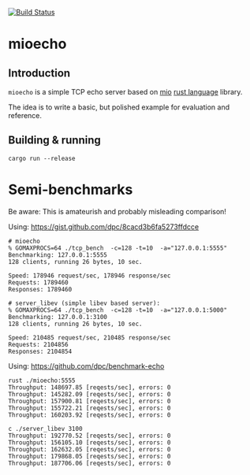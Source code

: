 [![Build Status](https://travis-ci.org/dpc/mioecho.svg?branch=master)](https://travis-ci.org/dpc/mioecho)

# mioecho

## Introduction

`mioecho` is a simple TCP echo server based on [mio][mio] [rust language][rust] library.

The idea is to write a basic, but polished example for evaluation and reference.

[rust]: http://rust-lang.org
[mio]: https://github.com/carllerche/mio
[hex2d-dpcext-rs]: http://github.com/dpc/hex2d-dpcext-rs

## Building & running

    cargo run --release

# Semi-benchmarks

Be aware: This is amateurish and probably misleading comparison!

Using: https://gist.github.com/dpc/8cacd3b6fa5273ffdcce

```
# mioecho
% GOMAXPROCS=64 ./tcp_bench  -c=128 -t=10  -a="127.0.0.1:5555"
Benchmarking: 127.0.0.1:5555
128 clients, running 26 bytes, 10 sec.

Speed: 178946 request/sec, 178946 response/sec
Requests: 1789460
Responses: 1789460

# server_libev (simple libev based server):
% GOMAXPROCS=64 ./tcp_bench  -c=128 -t=10  -a="127.0.0.1:5000"
Benchmarking: 127.0.0.1:3100
128 clients, running 26 bytes, 10 sec.

Speed: 210485 request/sec, 210485 response/sec
Requests: 2104856
Responses: 2104854
```

Using: https://github.com/dpc/benchmark-echo

```
rust ./mioecho:5555
Throughput: 148697.85 [reqests/sec], errors: 0
Throughput: 145282.09 [reqests/sec], errors: 0
Throughput: 157900.81 [reqests/sec], errors: 0
Throughput: 155722.21 [reqests/sec], errors: 0
Throughput: 160203.92 [reqests/sec], errors: 0

c ./server_libev 3100
Throughput: 192770.52 [reqests/sec], errors: 0
Throughput: 156105.10 [reqests/sec], errors: 0
Throughput: 162632.05 [reqests/sec], errors: 0
Throughput: 179868.05 [reqests/sec], errors: 0
Throughput: 187706.06 [reqests/sec], errors: 0
```
